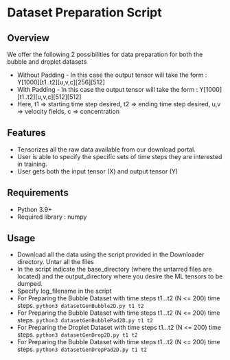 # Dataset Preparation Script

## Overview
We offer the following 2 possibilities for data preparation for both the bubble and droplet datasets
- Without Padding - In this case the output tensor will take the form : Y[1000][t1..t2][u,v,c][256][512]
- With Padding - In this case the output tensor will take the form : Y[1000][t1..t2][u,v,c][512][512]
- Here, t1 => starting time step desired, t2 => ending time step desired, u,v => velocity fields, c => concentration


## Features

- Tensorizes all the raw data available from our download portal.
- User is able to specify the specific sets of time steps they are interested in training.
- User gets both the input tensor (X) and output tensor (Y)

## Requirements

- Python 3.9+
- Required library : numpy

## Usage
- Download all the data using the script provided in the Downloader directory. Untar all the files
- In the script indicate the base\_directory (where the untarred files are located) and the output\_directory where you desire the ML tensors to be dumped.
- Specify log\_filename in the script
- For Preparing the Bubble Dataset with time steps t1...t2 (N <= 200) time steps. ```python3 datasetGenBubble2D.py t1 t2```
- For Preparing the Bubble Dataset with time steps t1...t2 (N <= 200) time steps. ```python3 datasetGenBubblePad2D.py t1 t2```
- For Preparing the Droplet Dataset with time steps t1...t2 (N <= 200) time steps. ```python3 datasetGenDrop2D.py t1 t2```
- For Preparing the Bubble Dataset with time steps t1...t2 (N <= 200) time steps. ```python3 datasetGenDropPad2D.py t1 t2```

